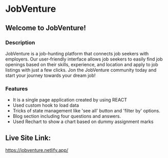 # JobVenture
## Welcome to JobVenture!

### Description
JobVenture is a job-hunting platform that connects job seekers with employers. Our user-friendly interface allows job seekers to easily find job openings based on their skills, experience, and location and apply to job listings with just a few clicks. Jon the JobVenture community today and start your journey towards your dream job!

### Features
* It is a single page application created by using REACT
* Used custom hook to load data
* Tricks of state management like 'see all' button and 'filter by' options.
* Blog section including four questions and answers.
* Used Rechart to show a chart based on dummy assignment marks

## Live Site Link:
https://jobventure.netlify.app/
